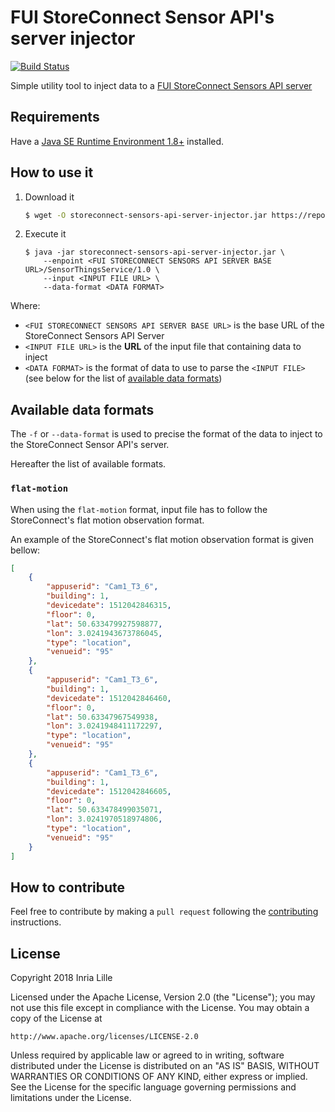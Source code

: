 # FUI StoreConnect Sensor API's server injector

[![Build Status](https://travis-ci.org/StoreConnect/storeconnect-sensors-api-server-injector.svg?branch=master)](https://travis-ci.org/StoreConnect/storeconnect-sensors-api-server-injector)

Simple utility tool to inject data to a [FUI StoreConnect Sensors API server](https://github.com/StoreConnect/storeconnect-sensors-api-server)

## Requirements

Have a [Java SE Runtime Environment 1.8+](http://www.oracle.com/technetwork/java/javase/downloads) installed.

## How to use it

1. Download it

    ```bash
    $ wget -O storeconnect-sensors-api-server-injector.jar https://repo.maven.apache.org/maven2/com/github/storeconnect/storeconnect-sensors-api-server-injector/0.6/storeconnect-sensors-api-server-injector-0.6-jar-with-dependencies.jar
    ```
    
2. Execute it

    ```
    $ java -jar storeconnect-sensors-api-server-injector.jar \
        --enpoint <FUI STORECONNECT SENSORS API SERVER BASE URL>/SensorThingsService/1.0 \
        --input <INPUT FILE URL> \
        --data-format <DATA FORMAT>
    ```
    
Where:
- `<FUI STORECONNECT SENSORS API SERVER BASE URL>` is the base URL of the StoreConnect Sensors API Server
- `<INPUT FILE URL>` is the **URL** of the input file that containing data to inject
- `<DATA FORMAT>` is the format of data to use to parse the `<INPUT FILE>` (see below for the list of [available data formats](#available-data-formats)) 
    
## Available data formats

The `-f` or `--data-format` is used to precise the format of the data to inject to the StoreConnect Sensor API's server.

Hereafter the list of available formats.

### `flat-motion`

When using the `flat-motion` format, input file has to follow the StoreConnect's flat motion observation format.

An example of the StoreConnect's flat motion observation format is given bellow:

```json
[
    {
        "appuserid": "Cam1_T3_6",
        "building": 1,
        "devicedate": 1512042846315,
        "floor": 0,
        "lat": 50.633479927598877,
        "lon": 3.0241943673786045,
        "type": "location",
        "venueid": "95"
    },
    {
        "appuserid": "Cam1_T3_6",
        "building": 1,
        "devicedate": 1512042846460,
        "floor": 0,
        "lat": 50.63347967549938,
        "lon": 3.0241948411172297,
        "type": "location",
        "venueid": "95"
    },
    {
        "appuserid": "Cam1_T3_6",
        "building": 1,
        "devicedate": 1512042846605,
        "floor": 0,
        "lat": 50.633478499035071,
        "lon": 3.0241970518974806,
        "type": "location",
        "venueid": "95"
    }
]
```
## How to contribute

Feel free to contribute by making a `pull request` following the [contributing](./CONTRIBUTING.md) instructions.

## License

Copyright 2018 Inria Lille

Licensed under the Apache License, Version 2.0 (the "License");
you may not use this file except in compliance with the License.
You may obtain a copy of the License at

    http://www.apache.org/licenses/LICENSE-2.0

Unless required by applicable law or agreed to in writing, software
distributed under the License is distributed on an "AS IS" BASIS,
WITHOUT WARRANTIES OR CONDITIONS OF ANY KIND, either express or implied.
See the License for the specific language governing permissions and
limitations under the License.